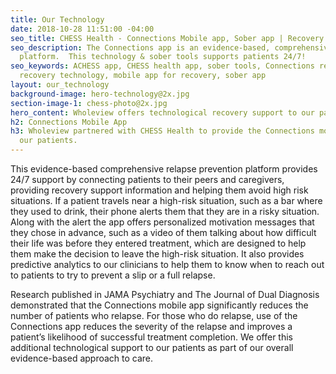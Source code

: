 ```yaml
---
title: Our Technology
date: 2018-10-28 11:51:00 -04:00
seo_title: CHESS Health - Connections Mobile app, Sober app | Recovery Technology
seo_description: The Connections app is an evidence-based, comprehensive relapse prevention
  platform.  This technology & sober tools supports patients 24/7!
seo_keywords: ACHESS app, CHESS health app, sober tools, Connections recovery app,
  recovery technology, mobile app for recovery, sober app
layout: our_technology
background-image: hero-technology@2x.jpg
section-image-1: chess-photo@2x.jpg
hero_content: Wholeview offers technological recovery support to our patients including the Connections Mobile app which gives them 24/7 support in their pockets.
h2: Connections Mobile App
h3: Wholeview partnered with CHESS Health to provide the Connections mobile app to
  our patients.
---
```


This evidence-based comprehensive relapse prevention platform provides 24/7 support by connecting patients to their peers and caregivers, providing recovery support information and helping them avoid high risk situations.  If a patient travels near a high-risk situation, such as a bar where they used to drink, their phone alerts them that they are in a risky situation.  Along with the alert the app offers personalized motivation messages that they chose in advance, such as a video of them talking about how difficult their life was before they entered treatment, which are designed to help them make the decision to leave the high-risk situation.  It also provides predictive analytics to our clinicians to help them to know when to reach out to patients to try to prevent a slip or a full relapse.

Research published in JAMA Psychiatry and The Journal of Dual Diagnosis demonstrated that the Connections mobile app significantly reduces the number of patients who relapse. For those who do relapse, use of the Connections app reduces the severity of the relapse and improves a patient’s likelihood of successful treatment completion.  We offer this additional technological support to our patients as part of our overall evidence-based approach to care.
